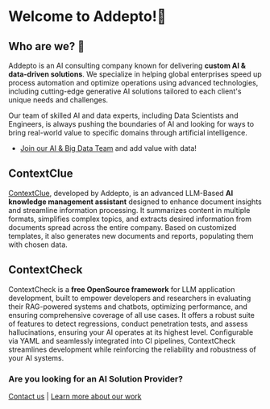 # Welcome to Addepto\!🚀

## Who are we? 🧐

Addepto is an AI consulting company known for delivering **custom AI & data-driven solutions**. We specialize in helping global enterprises speed up process automation and optimize operations using advanced technologies, including cutting-edge generative AI solutions tailored to each client's unique needs and challenges.

Our team of skilled AI and data experts, including Data Scientists and Engineers, is always pushing the boundaries of AI and looking for ways to bring real-world value to specific domains through artificial intelligence.

* [Join our AI & Big Data Team](https://addepto.com/career/) and add value with data\! 

## ContextClue 

[ContextClue](https://context-clue.com/), developed by Addepto, is an advanced LLM-Based **AI knowledge management assistant** designed to enhance document insights and streamline information processing. It summarizes content in multiple formats, simplifies complex topics, and extracts desired information from documents spread across the entire company. Based on customized templates, it also generates new documents and reports, populating them with chosen data.

## ContextCheck

ContextCheck is a **free OpenSource framework** for LLM application development, built to empower developers and researchers in evaluating their RAG-powered systems and chatbots, optimizing performance, and ensuring comprehensive coverage of all use cases. It offers a robust suite of features to detect regressions, conduct penetration tests, and assess hallucinations, ensuring your AI operates at its highest level. Configurable via YAML and seamlessly integrated into CI pipelines, ContextCheck streamlines development while reinforcing the reliability and robustness of your AI systems.

### Are you looking for an AI Solution Provider?

[Contact us](https://addepto.com/contact/) | [Learn more about our work](https://addepto.com/case-studies/) 
